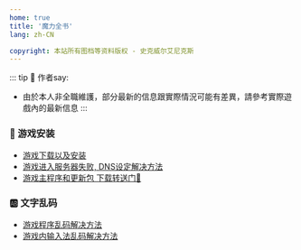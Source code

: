 ```yaml
---
home: true
title: '魔力全书'
lang: zh-CN

copyright: 本站所有图档等资料版权 - 史克威尔艾尼克斯
---
```


::: tip 👻 作者say:
- 由於本人非全職維護，部分最新的信息跟實際情況可能有差異，請參考實際遊戲內的最新信息
:::

### :book: 游戏安装

- [游戏下载以及安装](guides/install)
- [游戏进入服务器失败, DNS设定解决方法](guides/dns)
- [游戏主程序和更新包 下载转送门🚪](https://cg.originmood.com/download.html)

### :ab: 文字乱码

- [游戏程序乱码解决方法](guides/locale)
- [游戏内输入法乱码解决方法](guides/input)
